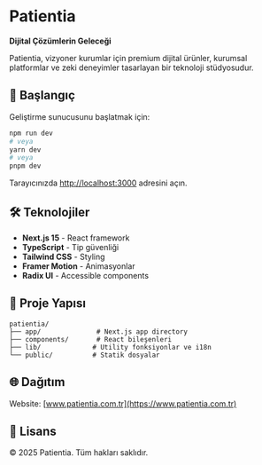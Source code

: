 # Patientia

**Dijital Çözümlerin Geleceği**

Patientia, vizyoner kurumlar için premium dijital ürünler, kurumsal platformlar ve zeki deneyimler tasarlayan bir teknoloji stüdyosudur.

## 🚀 Başlangıç

Geliştirme sunucusunu başlatmak için:

```bash
npm run dev
# veya
yarn dev
# veya
pnpm dev
```

Tarayıcınızda [http://localhost:3000](http://localhost:3000) adresini açın.

## 🛠️ Teknolojiler

- **Next.js 15** - React framework
- **TypeScript** - Tip güvenliği
- **Tailwind CSS** - Styling
- **Framer Motion** - Animasyonlar
- **Radix UI** - Accessible components

## 📁 Proje Yapısı

```
patientia/
├── app/              # Next.js app directory
├── components/       # React bileşenleri
├── lib/             # Utility fonksiyonlar ve i18n
└── public/          # Statik dosyalar
```

## 🌐 Dağıtım

Website: [www.patientia.com.tr](https://www.patientia.com.tr)

## 📝 Lisans

© 2025 Patientia. Tüm hakları saklıdır.
